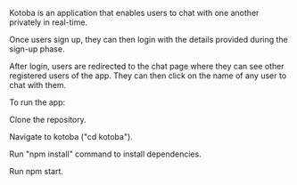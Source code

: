 Kotoba is an application that enables users to chat with one another privately in real-time. 

Once users sign up, they can then login with the details provided during the sign-up phase.

After login, users are redirected to the chat page where they can see other registered users of the app. They can then click on the name of any user to chat with them.

To run the app:

Clone the repository.

Navigate to kotoba ("cd kotoba").

Run "npm install" command to install dependencies.

Run npm start.
